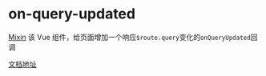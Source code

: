 # on-query-updated

[Mixin](https://cn.vuejs.org/v2/guide/mixins.html) 该 Vue 组件，给页面增加一个响应`$route.query`变化的`onQueryUpdated`回调

[文档地址](https://aweiu.com/documents/on-query-updated/)
